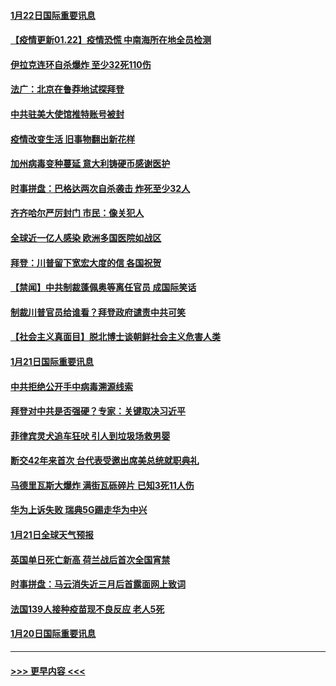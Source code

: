 #### [1月22日国际重要讯息](../pages/prog202/a103037815.md?t=01221851) 
#### [【疫情更新01.22】疫情恐慌 中南海所在地全员检测](../pages/prog202/a103034335.md?t=01221851) 
#### [伊拉克连环自杀爆炸 至少32死110伤](../pages/prog202/a103037693.md?t=01221851) 
#### [法广：北京在鲁莽地试探拜登](../pages/prog202/a103037692.md?t=01221851) 
#### [中共驻美大使馆推特账号被封](../pages/prog202/a103037565.md?t=01221851) 
#### [疫情改变生活 旧事物翻出新花样](../pages/prog202/a103037455.md?t=01221851) 
#### [加州病毒变种蔓延 意大利铸硬币感谢医护](../pages/prog202/a103037436.md?t=01221851) 
#### [时事拼盘：巴格达两次自杀袭击 炸死至少32人](../pages/prog202/a103037404.md?t=01221851) 
#### [齐齐哈尔严厉封门 市民：像关犯人](../pages/prog202/a103037264.md?t=01221851) 
#### [全球近一亿人感染 欧洲多国医院如战区](../pages/prog202/a103037270.md?t=01221851) 
#### [拜登：川普留下宽宏大度的信 各国祝贺](../pages/prog202/a103037260.md?t=01221851) 
#### [【禁闻】中共制裁蓬佩奥等离任官员 成国际笑话](../pages/prog202/a103037239.md?t=01221851) 
#### [制裁川普官员给谁看？拜登政府谴责中共可笑](../pages/prog202/a103037175.md?t=01221851) 
#### [【社会主义真面目】脱北博士谈朝鲜社会主义危害人类](../pages/prog202/a103037155.md?t=01221851) 
#### [1月21日国际重要讯息](../pages/prog202/a103037042.md?t=01221851) 
#### [中共拒绝公开手中病毒溯源线索](../pages/prog202/a103037028.md?t=01221851) 
#### [拜登对中共是否强硬？专家：关键取决习近平](../pages/prog202/a103036924.md?t=01221851) 
#### [菲律宾灵犬追车狂吠 引人到垃圾场救男婴](../pages/prog202/a103036929.md?t=01221851) 
#### [断交42年来首次 台代表受邀出席美总统就职典礼](../pages/prog202/a103036808.md?t=01221851) 
#### [马德里瓦斯大爆炸 满街瓦砾碎片 已知3死11人伤](../pages/prog202/a103036778.md?t=01221851) 
#### [华为上诉失败 瑞典5G踢走华为中兴](../pages/prog202/a103036648.md?t=01221851) 
#### [1月21日全球天气预报](../pages/prog202/a103036671.md?t=01221851) 
#### [英国单日死亡新高 荷兰战后首次全国宵禁](../pages/prog202/a103036688.md?t=01221851) 
#### [时事拼盘：马云消失近三月后首露面网上致词](../pages/prog202/a103036652.md?t=01221851) 
#### [法国139人接种疫苗现不良反应 老人5死](../pages/prog202/a103036575.md?t=01221851) 
#### [1月20日国际重要讯息](../pages/prog202/a103036535.md?t=01221851) 

----
#### [ >>> 更早内容 <<< ](../indexes/prog202-earlier.md)
